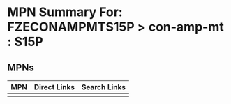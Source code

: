 



# MPN Summary For: FZECONAMPMTS15P > con-amp-mt : S15P

## MPNs
  

|MPN|Direct Links|Search Links|
| :--- | :--- | :--- |
||||

